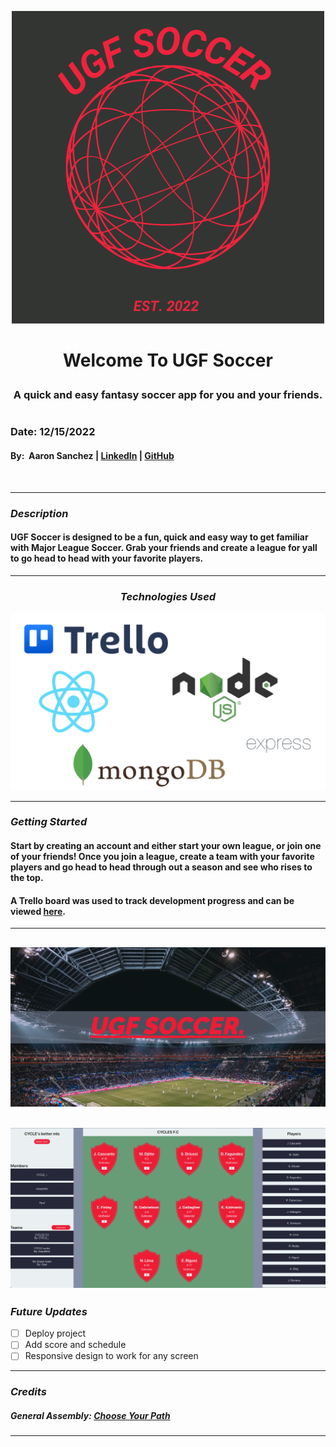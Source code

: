 <p align="center">
  <img src="./public/assets/images/UGF%20LOGO.png" alt="title_logo"/>

</p>

# <p align="center"> Welcome To UGF Soccer <p>

### <p align="center"> A quick and easy fantasy soccer app for you and your friends. <p>

#

### Date: 12/15/2022

#### By: &nbsp;Aaron Sanchez | [LinkedIn](https://www.linkedin.com/in/aaron-g-sanchez) | [GitHub](https://github.com/Aaron-G-Sanchez)

&nbsp;

---

### **_Description_**

#### UGF Soccer is designed to be a fun, quick and easy way to get familiar with Major League Soccer. Grab your friends and create a league for yall to go head to head with your favorite players.

---

### <p align="center">**_Technologies Used_**<p>

![Logos](./public/assets/images/tech-used.png)

---

### **_Getting Started_**

#### Start by creating an account and either start your own league, or join one of your friends! Once you join a league, create a team with your favorite players and go head to head through out a season and see who rises to the top.

#### A Trello board was used to track development progress and can be viewed [here](https://trello.com/b/yRZRIBpz/ugf-soccer).

---

## ![screenshot1](./public/assets/images/UGF%20login.png)

## ![screenshot2](./public/assets/images/UGF%20team%20screen.png)

### **_Future Updates_**

- [ ] Deploy project
- [ ] Add score and schedule
- [ ] Responsive design to work for any screen

---

### **_Credits_**

##### General Assembly: [Choose Your Path](https://generalassemb.ly/)

---
